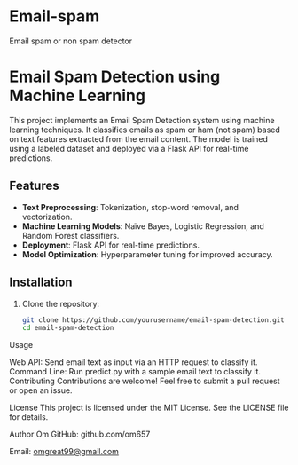 # Email-spam
Email spam or non spam detector
# Email Spam Detection using Machine Learning

This project implements an Email Spam Detection system using machine learning techniques. It classifies emails as spam or ham (not spam) based on text features extracted from the email content. The model is trained using a labeled dataset and deployed via a Flask API for real-time predictions.

## Features
- **Text Preprocessing**: Tokenization, stop-word removal, and vectorization.
- **Machine Learning Models**: Naïve Bayes, Logistic Regression, and Random Forest classifiers.
- **Deployment**: Flask API for real-time predictions.
- **Model Optimization**: Hyperparameter tuning for improved accuracy.

## Installation

1. Clone the repository:
   ```sh
   git clone https://github.com/yourusername/email-spam-detection.git
   cd email-spam-detection

Usage
   
Web API: Send email text as input via an HTTP request to classify it.
Command Line: Run predict.py with a sample email text to classify it.
Contributing
Contributions are welcome! Feel free to submit a pull request or open an issue.

License
This project is licensed under the MIT License. See the LICENSE file for details.

Author
Om
GitHub: github.com/om657

Email: omgreat99@gmail.com
